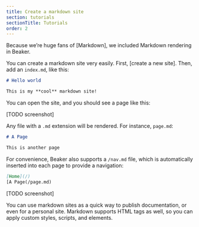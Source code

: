 ```yaml
---
title: Create a markdown site
section: tutorials
sectionTitle: Tutorials
order: 2
---
```


Because we’re huge fans of [Markdown], we included Markdown rendering in Beaker.

You can create a markdown site very easily. First, [create a new site]. Then, add an `index.md`, like this:

```markdown
# Hello world

This is my **cool** markdown site!
```

You can open the site, and you should see a page like this:

[TODO screenshot]

Any file with a `.md` extension will be rendered. For instance, `page.md`:

```markdown
# A Page

This is another page
```

For convenience, Beaker also supports a `/nav.md` file, which is automatically inserted into each page to provide a navigation:

```markdown
[Home](/)
[A Page(/page.md)
```

[TODO screenshot]

You can use markdown sites as a quick way to publish documentation, or even for a personal site. Markdown supports HTML tags as well, so you can apply custom styles, scripts, and elements.